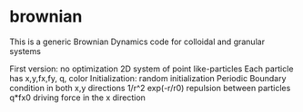 # brownian
This is a generic Brownian Dynamics code for colloidal and granular systems

First version: no optimization
2D system of point like-particles
Each particle has x,y,fx,fy, q, color
Initialization: random initialization
Periodic Boundary condition in both x,y directions
1/r^2 exp(-r/r0) repulsion between particles
q*fx0 driving force in the x direction 
